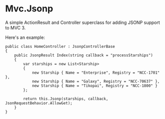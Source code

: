 # Mvc.Jsonp

A simple ActionResult and Controller superclass for adding JSONP support to MVC 3.

Here's an example:

    public class HomeController : JsonpControllerBase
    {
        public JsonpResult Index(string callback = "processStarships")
        {
            var starships = new List<Starship>
            {
                new Starship { Name = "Enterprise", Registry = "NCC-1701" },
                new Starship { Name = "Galaxy", Registry = "NCC-70637" },
                new Starship { Name = "Tikopai", Registry = "NCC-1800" }
            };

            return this.Jsonp(starships, callback, JsonRequestBehavior.AllowGet);
        }
    }
